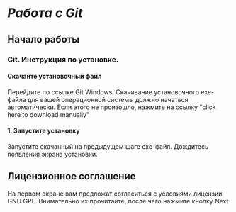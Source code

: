 # *Работа с Git*
## Начало работы
### Git. Инструкция по установке.
#### Скачайте установочный файл
Перейдите по ссылке Git Windows. Скачивание установочного exe-файла для вашей операционной системы должно начаться автоматически. Если этого не произошло, нажмите на ссылку "click here to download manually"
#### 1. Запустите установку
Запустите скачанный на предыдущем шаге exe-файл. Дождитесь появления экрана установки.
## Лицензионное соглашение
На первом экране вам предложат согласиться с условиями лицензии GNU GPL. Внимательно их прочитайте, после чего нажмите кнопку Next
